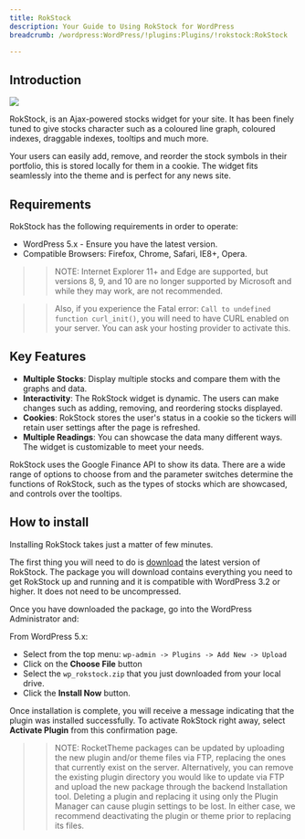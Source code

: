 ```yaml
---
title: RokStock
description: Your Guide to Using RokStock for WordPress
breadcrumb: /wordpress:WordPress/!plugins:Plugins/!rokstock:RokStock

---
```


Introduction
-----

![][rokstock]

RokStock, is an Ajax-powered stocks widget for your site. It has been finely tuned to give stocks character such as a coloured line graph, coloured indexes, draggable indexes, tooltips and much more.

Your users can easily add, remove, and reorder the stock symbols in their portfolio, this is stored locally for them in a cookie. The widget fits seamlessly into the theme and is perfect for any news site.

Requirements
------------

RokStock has the following requirements in order to operate:

* WordPress 5.x - Ensure you have the latest version.
* Compatible Browsers: Firefox, Chrome, Safari, IE8+, Opera.

>> NOTE: Internet Explorer 11+ and Edge are supported, but versions 8, 9, and 10 are no longer supported by Microsoft and while they may work, are not recommended.

>> Also, if you experience the Fatal error: `Call to undefined function curl_init()`, you will need to have CURL enabled on your server. You can ask your hosting provider to activate this.

Key Features
------------

* **Multiple Stocks**: Display multiple stocks and compare them with the graphs and data.
* **Interactivity**: The RokStock widget is dynamic. The users can make changes such as adding, removing, and reordering stocks displayed.
* **Cookies**: RokStock stores the user's status in a cookie so the tickers will retain user settings after the page is refreshed.
* **Multiple Readings**: You can showcase the data many different ways. The widget is customizable to meet your needs.

RokStock uses the Google Finance API to show its data. There are a wide range of options to choose from and the parameter switches determine the functions of RokStock, such as the types of stocks which are showcased, and controls over the tooltips.

How to install
--------------
Installing RokStock takes just a matter of few minutes.

The first thing you will need to do is [download][download] the latest version of RokStock. The package you will download contains everything you need to get RokStock up and running and it is compatible with WordPress 3.2 or higher. It does not need to be uncompressed. 

Once you have downloaded the package, go into the WordPress Administrator and:

From WordPress 5.x:

* Select from the top menu: `wp-admin -> Plugins -> Add New -> Upload`
* Click on the **Choose File** button
* Select the `wp_rokstock.zip` that you just downloaded from your local drive.
* Click the **Install Now** button.

Once installation is complete, you will receive a message indicating that the plugin was installed successfully. To activate RokStock right away, select **Activate Plugin** from this confirmation page.

>> NOTE: RocketTheme packages can be updated by uploading the new plugin and/or theme files via FTP, replacing the ones that currently exist on the server. Alternatively, you can remove the existing plugin directory you would like to update via FTP and upload the new package through the backend Installation tool. Deleting a plugin and replacing it using only the Plugin Manager can cause plugin settings to be lost. In either case, we recommend deactivating the plugin or theme prior to replacing its files.

[featured]: assets/roksprocket-layout.png
[download]: http://www.rockettheme.com/wordpress-downloads/plugins/club/2620-rokstock
[install]: ../../platform/extensions.md#how-to-install-an-extension
[rokstock]: assets/rokstock.png
[settings]: assets/wp_rokstock_settings.png